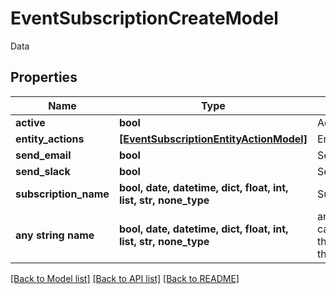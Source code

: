 # EventSubscriptionCreateModel

Data

## Properties
Name | Type | Description | Notes
------------ | ------------- | ------------- | -------------
**active** | **bool** | Active | [optional] 
**entity_actions** | [**[EventSubscriptionEntityActionModel]**](EventSubscriptionEntityActionModel.md) | EntityActions | [optional] 
**send_email** | **bool** | SendEmail | [optional] 
**send_slack** | **bool** | SendSlack | [optional] 
**subscription_name** | **bool, date, datetime, dict, float, int, list, str, none_type** | SubscriptionName | [optional] 
**any string name** | **bool, date, datetime, dict, float, int, list, str, none_type** | any string name can be used but the value must be the correct type | [optional]

[[Back to Model list]](../README.md#documentation-for-models) [[Back to API list]](../README.md#documentation-for-api-endpoints) [[Back to README]](../README.md)



